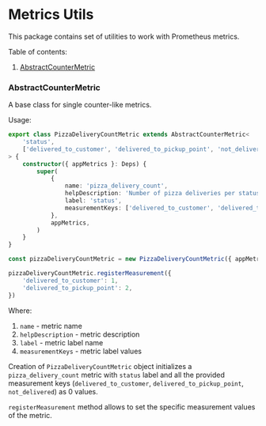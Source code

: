 # Metrics Utils

This package contains set of utilities to work with Prometheus metrics.

Table of contents:
1. [AbstractCounterMetric](#AbstractCounterMetric)

### AbstractCounterMetric

A base class for single counter-like metrics.

Usage:

```typescript
export class PizzaDeliveryCountMetric extends AbstractCounterMetric<
	'status',
	['delivered_to_customer', 'delivered_to_pickup_point', 'not_delivered']
> {
	constructor({ appMetrics }: Deps) {
		super(
			{
				name: 'pizza_delivery_count',
				helpDescription: 'Number of pizza deliveries per status',
				label: 'status',
				measurementKeys: ['delivered_to_customer', 'delivered_to_pickup_point', 'not_delivered'],
			},
			appMetrics,
		)
	}
}

const pizzaDeliveryCountMetric = new PizzaDeliveryCountMetric({ appMetrics })

pizzaDeliveryCountMetric.registerMeasurement({
    'delivered_to_customer': 1,
    'delivered_to_pickup_point': 2,
})
```

Where:
1. `name` - metric name
2. `helpDescription` - metric description
3. `label` - metric label name
4. `measurementKeys` - metric label values

Creation of `PizzaDeliveryCountMetric` object initializes a `pizza_delivery_count` metric with `status` label and all the provided measurement keys
(`delivered_to_customer`, `delivered_to_pickup_point`, `not_delivered`) as 0 values.

`registerMeasurement` method allows to set the specific measurement values of the metric.
